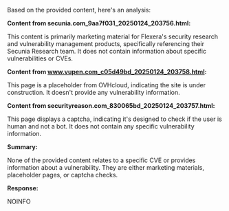 Based on the provided content, here's an analysis:

**Content from secunia.com_9aa7f031_20250124_203756.html:**

This content is primarily marketing material for Flexera's security research and vulnerability management products, specifically referencing their Secunia Research team. It does not contain information about specific vulnerabilities or CVEs.

**Content from www.vupen.com_c05d49bd_20250124_203758.html:**

This page is a placeholder from OVHcloud, indicating the site is under construction. It doesn't provide any vulnerability information.

**Content from securityreason.com_830065bd_20250124_203757.html:**

This page displays a captcha, indicating it's designed to check if the user is human and not a bot. It does not contain any specific vulnerability information.

**Summary:**

None of the provided content relates to a specific CVE or provides information about a vulnerability. They are either marketing materials, placeholder pages, or captcha checks.

**Response:**

NOINFO